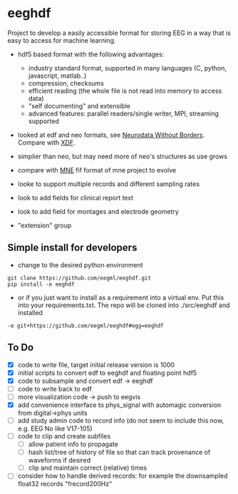 # eeghdf

Project to develop a easily accessible format for storing EEG in a way that is easy to access for machine learning.

- hdf5 based format with the following advantages:
  - industry standard format, supported in many languages (C, python, javascript, matlab..)
  - compression, checksums
  - efficient reading (the whole file is not read into memory to access data)
  - "self documenting" and extensible
  - advanced features: parallel readers/single writer, MPI, streaming supported
  
- looked at edf and neo formats, see [Neurodata Without Borders](https://github.com/NeurodataWithoutBorders). Compare with [XDF](https://github.com/sccn/xdf/).
- simplier than neo, but may need more of neo's structures as use grows
- compare with [MNE](http://martinos.org/mne/stable/index.html) fif format of mne project to evolve
- looke to support multiple records and different sampling rates
- look to add fields for clinical report text
- look to add field for montages and electrode geometry
- "extension" group

## Simple install for developers
- change to the desired python environment
```
git clone https://github.com/eegml/eeghdf.git 
pip install -e eeghdf
```
- or if you just want to install as a requirement into a virtual env. Put this into your requirements.txt. The repo will be cloned into ./src/eeghdf and installed
```
-e git+https://github.com/eegml/eeghdf#egg=eeghdf
```
## To Do

- [x] code to write file, target initial release version is 1000
- [X] initial scripts to convert edf to eeghdf and floating point hdf5
- [x] code to subsample and convert edf -> eeghdf
- [ ] code to write back to edf
- [ ] more visualization code -> push to eegvis
- [x] add convenience interface to phys_signal with automagic conversion from digital->phys units
- [ ] add study admin code to record info (do not seem to include this now, e.g. EEG No like V17-105)
- [ ] code to clip and create subfiles
  - [ ] allow patient info to propagate
  - [ ] hash list/tree of history of file so that can track provenance of waveforms if desired
  - [ ] clip and maintain correct (relative) times
- [ ] consider how to handle derived records: for example the downsampled float32 records "frecord200Hz" 
